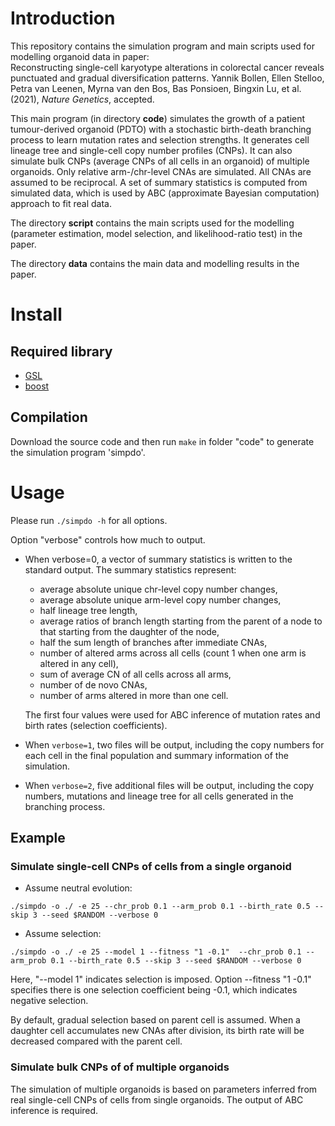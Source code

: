# Introduction

This repository contains the simulation program and main scripts used for modelling organoid data in paper: \
Reconstructing single-cell karyotype alterations in colorectal cancer reveals punctuated and gradual diversification patterns.
Yannik Bollen, Ellen Stelloo, Petra van Leenen, Myrna van den Bos, Bas Ponsioen, Bingxin Lu, et al. (2021), *Nature Genetics*, accepted.

This main program (in directory __code__) simulates the growth of a patient tumour-derived organoid (PDTO) with a stochastic birth-death branching process to learn mutation rates and selection strengths.
It generates cell lineage tree and single-cell copy number profiles (CNPs). It can also simulate bulk CNPs (average CNPs of all cells in an organoid) of multiple organoids.
Only relative arm-/chr-level CNAs are simulated.
All CNAs are assumed to be reciprocal.
A set of summary statistics is computed from simulated data, which is used by ABC (approximate Bayesian computation) approach to fit real data.

The directory __script__ contains the main scripts used for the modelling (parameter estimation, model selection, and likelihood-ratio test) in the paper.

The directory __data__ contains the main data and modelling results in the paper.


# Install
## Required library
* [GSL](https://www.gnu.org/software/gsl/)
* [boost](https://www.boost.org)

## Compilation
Download the source code and then run `make` in folder "code" to generate the simulation program 'simpdo'.



# Usage
Please run `./simpdo -h` for all options.

Option "verbose" controls how much to output.

* When verbose=0, a vector of summary statistics is written to the standard output.
The summary statistics represent:
  * average absolute unique chr-level copy number changes,
  * average absolute unique arm-level copy number changes,
  * half lineage tree length,
  * average ratios of branch length starting from the parent of a node to that starting from the daughter of the node,
  * half the sum length of branches after immediate CNAs,
  * number of altered arms across all cells (count 1 when one arm is altered in any cell),
  * sum of average CN of all cells across all arms,
  * number of de novo CNAs,
  * number of arms altered in more than one cell.

  The first four values were used for ABC inference of mutation rates and birth rates (selection coefficients).

* When `verbose=1`, two files will be output, including the copy numbers for each cell in the final population and summary information of the simulation.

* When `verbose=2`, five additional files will be output, including the copy numbers, mutations and lineage tree for all cells generated in the branching process.



## Example
### Simulate single-cell CNPs of cells from a single organoid

* Assume neutral evolution:
```
./simpdo -o ./ -e 25 --chr_prob 0.1 --arm_prob 0.1 --birth_rate 0.5 --skip 3 --seed $RANDOM --verbose 0
```


* Assume selection:
```
./simpdo -o ./ -e 25 --model 1 --fitness "1 -0.1"  --chr_prob 0.1 --arm_prob 0.1 --birth_rate 0.5 --skip 3 --seed $RANDOM --verbose 0
```

  Here, "--model 1" indicates selection is imposed.
  Option --fitness "1 -0.1" specifies there is one selection coefficient being -0.1, which indicates negative selection.

  By default, gradual selection based on parent cell is assumed.
  When a daughter cell accumulates new CNAs after division, its birth rate will be decreased compared with the parent cell.


### Simulate bulk CNPs of of multiple organoids

The simulation of multiple organoids is based on parameters inferred from real single-cell CNPs of cells from single organoids.
The output of ABC inference is required.
